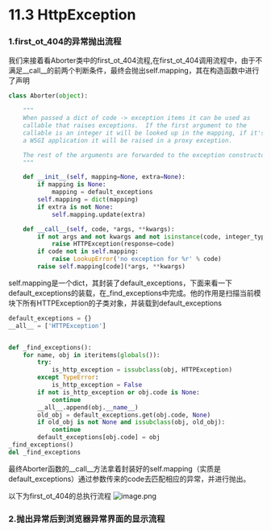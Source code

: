 # 11.3 HttpException

### 1.first_ot_404的异常抛出流程
我们来接着看Aborter类中的first_ot_404流程,在first_ot_404调用流程中，由于不满足\_\_call__的前两个判断条件，最终会抛出self.mapping，其在构造函数中进行了声明
```python
class Aborter(object):

    """
    When passed a dict of code -> exception items it can be used as
    callable that raises exceptions.  If the first argument to the
    callable is an integer it will be looked up in the mapping, if it's
    a WSGI application it will be raised in a proxy exception.

    The rest of the arguments are forwarded to the exception constructor.
    """

    def __init__(self, mapping=None, extra=None):
        if mapping is None:
            mapping = default_exceptions
        self.mapping = dict(mapping)
        if extra is not None:
            self.mapping.update(extra)

    def __call__(self, code, *args, **kwargs):
        if not args and not kwargs and not isinstance(code, integer_types):
            raise HTTPException(response=code)
        if code not in self.mapping:
            raise LookupError('no exception for %r' % code)
        raise self.mapping[code](*args, **kwargs)
```
self.mapping是一个dict，其封装了default_exceptions，下面来看一下default_exceptions的装载，在_find_exceptions中完成。他的作用是扫描当前模块下所有HTTPException的子类对象，并装载到default_exceptions
```python
default_exceptions = {}
__all__ = ['HTTPException']


def _find_exceptions():
    for name, obj in iteritems(globals()):
        try:
            is_http_exception = issubclass(obj, HTTPException)
        except TypeError:
            is_http_exception = False
        if not is_http_exception or obj.code is None:
            continue
        __all__.append(obj.__name__)
        old_obj = default_exceptions.get(obj.code, None)
        if old_obj is not None and issubclass(obj, old_obj):
            continue
        default_exceptions[obj.code] = obj
_find_exceptions()
del _find_exceptions
```

最终Aborter函数的\_\_call__方法拿着封装好的self.mapping（实质是default_exceptions）通过参数传来的code去匹配相应的异常，并进行抛出。

以下为first_ot_404的总执行流程
![image.png](https://upload-images.jianshu.io/upload_images/7220971-552b85c9460607f9.png?imageMogr2/auto-orient/strip%7CimageView2/2/w/1240)

### 2.抛出异常后到浏览器异常界面的显示流程